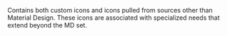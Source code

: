 Contains both custom icons and icons pulled from sources other than Material Design. These icons are associated with specialized needs that extend beyond the MD set.
